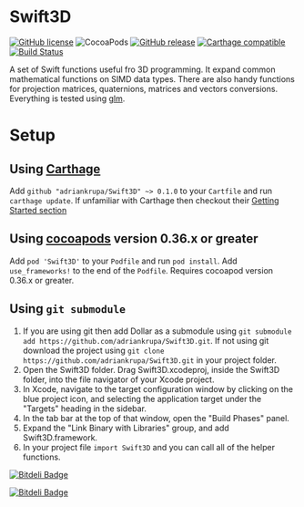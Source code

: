 # Swift3D
[![GitHub license](https://img.shields.io/badge/license-MIT-lightgrey.svg)](https://raw.githubusercontent.com/adriankrupa/Swift3D/master/LICENSE)
![CocoaPods](https://img.shields.io/cocoapods/v/Swift3D.svg)
[![GitHub release](https://img.shields.io/github/release/adriankrupa/Swift3D.svg)](https://github.com/adriankrupa/Swift3D/releases)
[![Carthage compatible](https://img.shields.io/badge/Carthage-compatible-4BC51D.svg?style=flat)](https://github.com/Carthage/Carthage)
[![Build Status](https://travis-ci.org/adriankrupa/swift3D.svg?branch=master)](https://travis-ci.org/adriankrupa/swift3D)

A set of Swift functions useful fro 3D programming. It expand common mathematical functions on SIMD data types. There are also handy functions for projection matrices, quaternions, matrices and vectors conversions. Everything is tested using [glm](https://github.com/g-truc/glm).


# Setup #

## Using [Carthage](https://github.com/Carthage/Carthage)

Add `github "adriankrupa/Swift3D" ~> 0.1.0` to your `Cartfile` and run `carthage update`. If unfamiliar with Carthage then checkout their [Getting Started section](https://github.com/Carthage/Carthage#getting-started)

## Using [cocoapods](http://cocoapods.org/) version 0.36.x or greater

Add `pod 'Swift3D'` to your `Podfile` and run `pod install`. Add `use_frameworks!` to the end of the `Podfile`. Requires cocoapod version 0.36.x or greater.

## Using `git submodule`

1. If you are using git then add Dollar as a submodule using `git submodule add https://github.com/adriankrupa/Swift3D.git`. If not using git download the project using `git clone https://github.com/adriankrupa/Swift3D.git` in your project folder.
2. Open the Swift3D folder. Drag Swift3D.xcodeproj, inside the Swift3D folder, into the file navigator of your Xcode project.
3. In Xcode, navigate to the target configuration window by clicking on the blue project icon, and selecting the application target under the "Targets" heading in the sidebar.
4. In the tab bar at the top of that window, open the "Build Phases" panel.
5. Expand the "Link Binary with Libraries" group, and add Swift3D.framework.
6. In your project file `import Swift3D` and you can call all of the helper functions.

[![Bitdeli Badge](https://d2weczhvl823v0.cloudfront.net/adriankrupa/swift3d/trend.png)](https://bitdeli.com/free "Bitdeli Badge")


[![Bitdeli Badge](https://d2weczhvl823v0.cloudfront.net/adriankrupa/swift3d/trend.png)](https://bitdeli.com/free "Bitdeli Badge")

